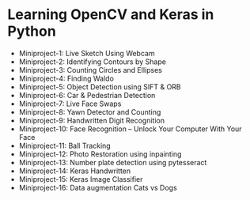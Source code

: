 # Learning OpenCV and Keras in Python

* Miniproject-1: Live Sketch Using Webcam
* Miniproject-2: Identifying Contours by Shape
* Miniproject-3: Counting Circles and Ellipses
* Miniproject-4: Finding Waldo
* Miniproject-5: Object Detection using SIFT & ORB
* Miniproject-6: Car & Pedestrian Detection
* Miniproject-7: Live Face Swaps
* Miniproject-8: Yawn Detector and Counting
* Miniproject-9: Handwritten Digit Recognition
* Miniproject-10: Face Recognition – Unlock Your Computer With Your Face
* Miniproject-11: Ball Tracking
* Miniproject-12: Photo Restoration using inpainting
* Miniproject-13: Number plate detection using pytesseract
* Miniproject-14: Keras Handwritten
* Miniproject-15: Keras Image Classifier
* Miniproject-16: Data augmentation Cats vs Dogs
